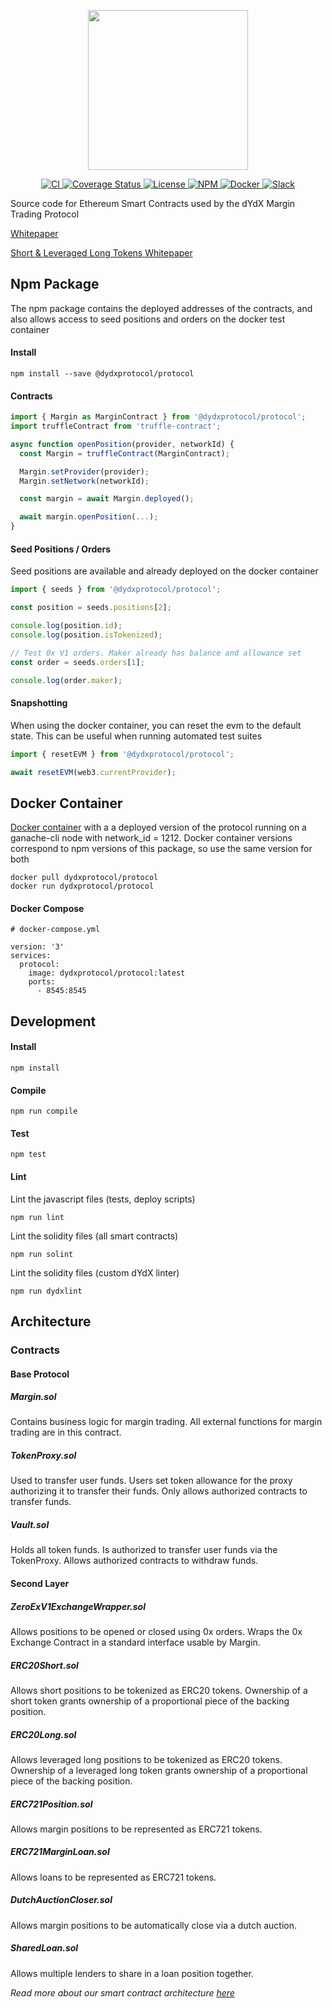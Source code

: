 <p align="center"><img src="https://dydx.exchange/images/logo.png" width="256" /></p>

<p align="center">
  <a href="https://circleci.com/gh/dydxprotocol/workflows/protocol/tree/master">
    <img src="https://img.shields.io/circleci/project/github/dydxprotocol/protocol.svg" alt='CI' />
  </a>
  <a href='https://coveralls.io/github/dydxprotocol/protocol'>
    <img src='https://coveralls.io/repos/github/dydxprotocol/protocol/badge.svg?branch=master' alt='Coverage Status' />
  </a>
  <a href='https://github.com/dydxprotocol/protocol/blob/master/LICENSE'>
    <img src='https://img.shields.io/github/license/dydxprotocol/protocol.svg?longCache=true' alt='License' />
  </a>
  <a href='https://www.npmjs.com/package/@dydxprotocol/protocol'>
    <img src='https://img.shields.io/npm/v/@dydxprotocol/protocol.svg' alt='NPM' />
  </a>
  <a href='https://store.docker.com/community/images/dydxprotocol/protocol/tags'>
    <img src='https://img.shields.io/badge/docker-container-blue.svg?logo=docker&longCache=true' alt='Docker' />
  </a>
  <a href='https://slack.dydx.exchange/'>
    <img src='https://img.shields.io/badge/chat-on%20slack-brightgreen.svg?longCache=true' alt='Slack' />
  </a>
</p>

Source code for Ethereum Smart Contracts used by the dYdX Margin Trading Protocol

[Whitepaper](https://whitepaper.dydx.exchange)

[Short & Leveraged Long Tokens Whitepaper](https://margintokens.dydx.exchange)

## Npm Package

The npm package contains the deployed addresses of the contracts, and also allows access to seed positions and orders on the docker test container

#### Install

```
npm install --save @dydxprotocol/protocol
```

#### Contracts

```javascript
import { Margin as MarginContract } from '@dydxprotocol/protocol';
import truffleContract from 'truffle-contract';

async function openPosition(provider, networkId) {
  const Margin = truffleContract(MarginContract);

  Margin.setProvider(provider);
  Margin.setNetwork(networkId);

  const margin = await Margin.deployed();

  await margin.openPosition(...);
}
```

#### Seed Positions / Orders

Seed positions are available and already deployed on the docker container

```javascript
import { seeds } from '@dydxprotocol/protocol';

const position = seeds.positions[2];

console.log(position.id);
console.log(position.isTokenized);

// Test 0x V1 orders. Maker already has balance and allowance set
const order = seeds.orders[1];

console.log(order.maker);
```

#### Snapshotting

When using the docker container, you can reset the evm to the default state. This can be useful when running automated test suites

```javascript
import { resetEVM } from '@dydxprotocol/protocol';

await resetEVM(web3.currentProvider);
```

## Docker Container

[Docker container](https://store.docker.com/community/images/dydxprotocol/protocol/tags) with a a deployed version of the protocol running on a ganache-cli node with network_id = 1212. Docker container versions correspond to npm versions of this package, so use the same version for both

```
docker pull dydxprotocol/protocol
docker run dydxprotocol/protocol
```

#### Docker Compose

```
# docker-compose.yml

version: '3'
services:
  protocol:
    image: dydxprotocol/protocol:latest
    ports:
      - 8545:8545
```

## Development

#### Install

```
npm install
```

#### Compile

```
npm run compile
```

#### Test

```
npm test
```

#### Lint

Lint the javascript files (tests, deploy scripts)
```
npm run lint
```


Lint the solidity files (all smart contracts)
```
npm run solint
```

Lint the solidity files (custom dYdX linter)
```
npm run dydxlint
```

## Architecture

### Contracts

#### Base Protocol

##### Margin.sol

Contains business logic for margin trading. All external functions for margin trading are in this contract.

##### TokenProxy.sol

Used to transfer user funds. Users set token allowance for the proxy authorizing it to transfer their funds. Only allows authorized contracts to transfer funds.

##### Vault.sol

Holds all token funds. Is authorized to transfer user funds via the TokenProxy. Allows authorized contracts to withdraw funds.

#### Second Layer

##### ZeroExV1ExchangeWrapper.sol

Allows positions to be opened or closed using 0x orders. Wraps the 0x Exchange Contract in a standard interface usable by Margin.

##### ERC20Short.sol

Allows short positions to be tokenized as ERC20 tokens. Ownership of a short token grants ownership of a proportional piece of the backing position.

##### ERC20Long.sol

Allows leveraged long positions to be tokenized as ERC20 tokens. Ownership of a leveraged long token grants ownership of a proportional piece of the backing position.

##### ERC721Position.sol

Allows margin positions to be represented as ERC721 tokens.

##### ERC721MarginLoan.sol

Allows loans to be represented as ERC721 tokens.

##### DutchAuctionCloser.sol

Allows margin positions to be automatically close via a dutch auction.

##### SharedLoan.sol

Allows multiple lenders to share in a loan position together.

_Read more about our smart contract architecture [here](https://docs.google.com/document/d/19mc4Jegby5o2IPkhrR2QawNmE45NMYVL6U23YygEfts/edit?usp=sharing)_

